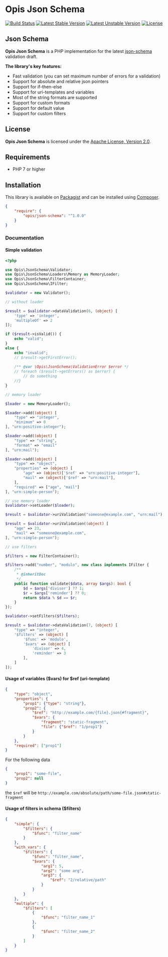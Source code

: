 Opis Json Schema
====================
[![Build Status](https://travis-ci.org/opis/json-schema.png)](https://travis-ci.org/opis/json-schema)
[![Latest Stable Version](https://poser.pugx.org/opis/json-schema/v/stable.png)](https://packagist.org/packages/opis/json-schema)
[![Latest Unstable Version](https://poser.pugx.org/opis/json-schema/v/unstable.png)](https://packagist.org/packages/opis/json-schema)
[![License](https://poser.pugx.org/opis/json-schema/license.png)](https://packagist.org/packages/opis/json-schema)

Json Schema
-----------

**Opis Json Schema** is a PHP implementation for the latest [json-schema](http://json-schema.org/) validation draft.

**The library's key features:**

- Fast validation (you can set maximum number of errors for a validation)
- Support for absolute and relative json pointers
- Support for if-then-else
- Support for uri-templates and variables
- Most of the string formats are supported
- Support for custom formats
- Support for default value
- Support for custom filters


## License

**Opis Json Schema** is licensed under the [Apache License, Version 2.0](http://www.apache.org/licenses/LICENSE-2.0). 

## Requirements

* PHP 7 or higher

## Installation

This library is available on [Packagist](https://packagist.org/packages/opis/json-schema) and can be installed using [Composer](http://getcomposer.org).

```json
{
    "require": {
        "opis/json-schema": "^1.0.0"
    }
}
```


### Documentation

#### Simple validation

```php
<?php

use Opis\JsonSchema\Validator;
use Opis\JsonSchema\Loaders\Memory as MemoryLoader;
use Opis\JsonSchema\FilterContainer;
use Opis\JsonSchema\IFilter;

$validator = new Validator();

// without loader

$result = $validator->dataValidation(6, (object) [
    'type' => 'integer',
    'multipleOf' => 2
]);

if ($result->isValid()) {
    echo "valid";
}
else {
    echo "invalid";
    // $result->getFirstError();
    
    /** @var \Opis\JsonSchema\ValidationError $error */
    // foreach ($result->getErrors() as $error) {
        // do something
    //}
}

// memory loader

$loader = new MemoryLoader();

$loader->add((object) [
    "type" => "integer",
    "minimum" => 0
], "urn:positive-integer");

$loader->add((object) [
    "type" => "string",
    "format" => "email"
], "urn:mail");

$loader->add((object) [
    "type" => "object",
    "properties" => (object) [
        "age" => (object)['$ref' => "urn:positive-integer"],
        "mail" => (object)['$ref' => "urn:mail"],
    ],
    "required" => ["age", "mail"]
], "urn:simple-person");

// use memory loader
$validator->setLoader($loader);

$result = $validator->uriValidation("someone@example.com", "urn:mail");

$result = $validator->uriValidation((object) [
    "age" => 23,
    "mail" => "someone@example.com",
], "urn:simple-person");

// use filters

$filters = new FilterContainer();

$filters->add("number", "modulo", new class implements IFilter {
    /**
     * @inheritDoc
     */
    public function validate($data, array $args): bool {
        $d = $args['divisor'] ?? 1;
        $r = $args['reminder'] ?? 0;
        return $data % $d == $r;
    }
});

$validator->setFilters($filters);

$result = $validator->dataValidation(7, (object) [
    "type" => "integer",
    '$filters' => (object) [
        '$func' => 'modulo',
        '$vars' => (object) [
            'divisor' => 4,
            'reminder' => 3    
        ],
    ]
]);

```

#### Usage of variables ($vars) for $ref (uri-template)

```json
{
    "type": "object",
    "properties": {
        "prop1": {"type": "string"},
        "prop2": {
            "$ref": "http://example.com/{file}.json{#fragment}",
            "$vars": {
                "fragment": "static-fragment",
                "file": {"$ref": "1/prop1"} 
            }
        }
    },
    "required": ["prop1"]
}
```

For the following data
```json
{
    "prop1": "some-file",
    "prop2": null
}
```
the `$ref` will be `http://example.com/absolute/path/some-file.json#static-fragment`

#### Usage of filters in schema ($filters)

```json
{
    "simple": {
        "$filters": {
            "$func": "filter_name"
        }
    },
    "with_vars": {
        "$filters": {
            "$func": "filter_name",
            "$vars": {
                "arg1": 5,
                "arg2": "some arg",
                "arg3": {
                    "$ref": "2/relative/path"
                }
            }
        }
    },
    "multiple": {
        "$filters": [
            {
                "$func": "filter_name_1"
            },
            {
                "$func": "filter_name_2"
            }
        ]
    }
}
```